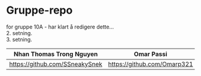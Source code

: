 # Gruppe-repo

for gruppe 10A - har klart å redigere dette...<br>
2. setning.<br>
3. setning.

|Nhan Thomas Trong Nguyen| Omar Passi  | Samet Demirezen | Kristin Svensson | 
| ----------- | ------------- | ------------- | ----------------- |
| https://github.com/SSneakySnek | https://github.com/Omarp321 | https://github.com/sametdemirezen | https://github.com/kristintintin/ | 
